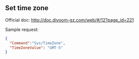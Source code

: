 ## Set time zone

Official doc: <http://doc.divoom-gz.com/web/#/12?page_id=221>

Sample request:

```json
{
  "Command":"Sys/TimeZone",
  "TimeZoneValue": "GMT-5"
}
```